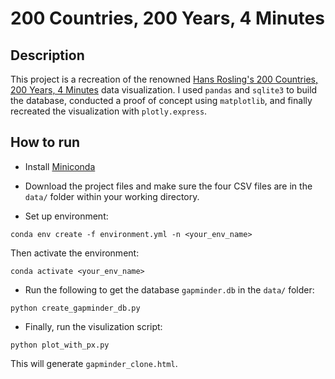 # 200 Countries, 200 Years, 4 Minutes

## Description
This project is a recreation of the renowned [Hans Rosling's 200 Countries, 200 Years, 4 Minutes](https://youtu.be/jbkSRLYSojo?si=J721nOUK5bfS5ugY) data visualization. I used `pandas` and `sqlite3` to build the database, conducted a proof of concept using `matplotlib`, and finally recreated the visualization with `plotly.express`. 


## How to run
- Install [Miniconda](https://youtu.be/jbkSRLYSojo?si=J721nOUK5bfS5ugY)

- Download the project files and make sure the four CSV files are in the `data/` folder within your working directory.

- Set up environment:
```shell
conda env create -f environment.yml -n <your_env_name>
```
Then activate the environment: 
```shell
conda activate <your_env_name>
```

- Run the following to get the database `gapminder.db` in the `data/` folder:
```shell
python create_gapminder_db.py
```

- Finally, run the visulization script:
```shell
python plot_with_px.py
```
This will generate `gapminder_clone.html`.
